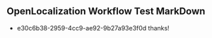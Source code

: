 ## OpenLocalization Workflow Test MarkDown
* e30c6b38-2959-4cc9-ae92-9b27a93e3f0d thanks!

<!--HONumber=Jul16_HO2-->


